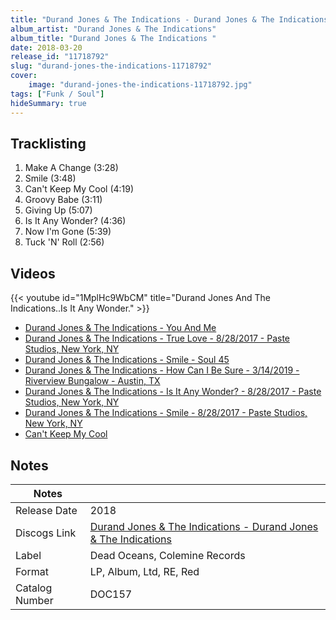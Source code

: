 ```yaml
---
title: "Durand Jones & The Indications - Durand Jones & The Indications "
album_artist: "Durand Jones & The Indications"
album_title: "Durand Jones & The Indications "
date: 2018-03-20
release_id: "11718792"
slug: "durand-jones-the-indications-11718792"
cover:
    image: "durand-jones-the-indications-11718792.jpg"
tags: ["Funk / Soul"]
hideSummary: true
---
```


## Tracklisting
1. Make A Change (3:28)
2. Smile (3:48)
3. Can't Keep My Cool (4:19)
4. Groovy Babe (3:11)
5. Giving Up (5:07)
6. Is It Any Wonder? (4:36)
7. Now I'm Gone  (5:39)
8. Tuck 'N' Roll (2:56)

## Videos
{{< youtube id="1MplHc9WbCM" title="Durand Jones And The Indications..Is It Any Wonder." >}}
- [Durand Jones & The Indications - You And Me](https://www.youtube.com/watch?v=zc6HnutjZCc)
- [Durand Jones & The Indications - True Love - 8/28/2017 - Paste Studios, New York, NY](https://www.youtube.com/watch?v=hZ0y76RQiuQ)
- [Durand Jones & The Indications - Smile - Soul 45](https://www.youtube.com/watch?v=rjb010wGS-k)
- [Durand Jones & The Indications - How Can I Be Sure - 3/14/2019 - Riverview Bungalow - Austin, TX](https://www.youtube.com/watch?v=eRN73fnvluU)
- [Durand Jones & The Indications - Is It Any Wonder? - 8/28/2017 - Paste Studios, New York, NY](https://www.youtube.com/watch?v=hIHxDxTcuDk)
- [Durand Jones & The Indications - Smile - 8/28/2017 - Paste Studios, New York, NY](https://www.youtube.com/watch?v=tnaq5ObKVSs)
- [Can't Keep My Cool](https://www.youtube.com/watch?v=NgzG4XYcgcU)

## Notes

| Notes          |             |
| ---------------| ----------- |
| Release Date   | 2018 |
| Discogs Link   | [Durand Jones & The Indications - Durand Jones & The Indications ](https://www.discogs.com/release/11718792) |
| Label          | Dead Oceans, Colemine Records |
| Format         | LP, Album, Ltd, RE, Red |
| Catalog Number | DOC157 |

